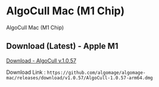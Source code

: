 # AlgoCull Mac (M1 Chip)
AlgoCull Mac (M1 Chip)

## Download (Latest) - Apple M1
[Download - AlgoCull v.1.0.57](https://github.com/algomage/algomage-mac/releases/download/v1.0.57/AlgoCull-1.0.57-arm64.dmg "Download (Latest) - Apple M1")

Download Link : `https://github.com/algomage/algomage-mac/releases/download/v1.0.57/AlgoCull-1.0.57-arm64.dmg`
